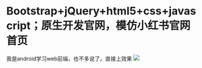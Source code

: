 # Bootstrap+jQuery+html5+css+javascript；原生开发官网，模仿小红书官网首页
我是android学习web前端，也不多说了。直接上效果
![](https://github.com/lihangleo2/official_web_copy_redbook/blob/main/redbook.gif)


